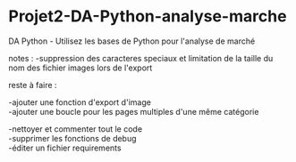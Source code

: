 # Projet2-DA-Python-analyse-marche
DA Python - Utilisez les bases de Python pour l'analyse de marché

notes :
-suppression des caracteres speciaux et limitation de la taille du nom des fichier images lors de l'export  

reste à faire :  

-ajouter une fonction d'export d'image  
-ajouter une boucle pour les pages multiples d'une même catégorie  

-nettoyer et commenter tout le code  
-supprimer les fonctions de debug  
-éditer un fichier requirements 